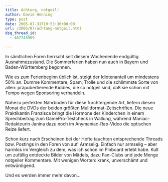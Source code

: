```yaml
---
title: Achtung, notgeil!
author: David Henning
type: post
date: 2005-07-31T19:53:36+00:00
url: /2005/07/achtung-notgeil.html
dsq_thread_id:
  - 467745909

---
```

In sämtlichen Foren herrscht seit diesem Wochenende endgültig Ausnahmezustand. Die Sommerferien haben nun auch in Bayern und Baden-Württemberg begonnen. 
  
Wie es zum Ferienbeginn üblich ist, steigt der Idiotenanteil um mindestens 50% an. Dumme Kommentare, Spam, Trolle und die schlimmste Sorte von allen: präpubertierende Kiddies, die so notgeil sind, daß sie schon mit Tempo wegen Sponsoring verhandeln.

Nahezu perfekten Nährboden für diese furchtergende Art, liefern diesen Monat die DVDs der beiden größten Mulitformat-Zeitschriften. Die neue Praktikantin Franzisca bringt die Hormone der Kinderchen in einem Sprechbeitrag zum GamePro-Testcheck in Wallung, während Maniac-Redakteurin Janina dazu noch im Anymaniac-Rap-Video die optischen Reize liefert.
  
Schon kurz nach Erscheinen bei der Hefte tauchten entsprechende Threads bzw. Postings in den Foren von auf. Armselig. Einfach nur armselig &#8211; aber harmlos im Vergleich zu dem, was ich schon im Pinboard erlebt habe. Kult um zufällig entdeckte Bilder von Mädels, dazu Fan-Clubs und jede Menge notgeiler Kommentare. Mit wenigen Worten: krank, unverschämt und entwürdigend.

Und es werden immer mehr davon&#8230;